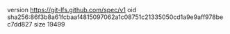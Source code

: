 version https://git-lfs.github.com/spec/v1
oid sha256:86f3b8a61fcbaaf4815097062a1c08751c21335050cd1a9e9aff978bec7dd827
size 19499
